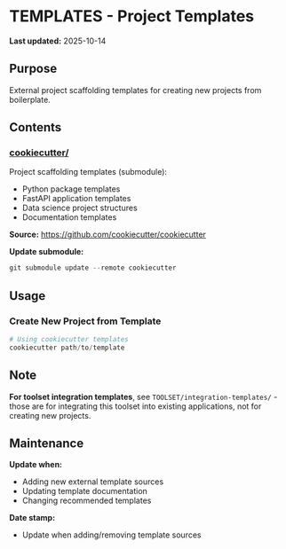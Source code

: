 # TEMPLATES - Project Templates

**Last updated:** 2025-10-14

## Purpose

External project scaffolding templates for creating new projects from boilerplate.

## Contents

### [cookiecutter/](cookiecutter/)
Project scaffolding templates (submodule):
- Python package templates
- FastAPI application templates
- Data science project structures
- Documentation templates

**Source:** https://github.com/cookiecutter/cookiecutter

**Update submodule:**
```powershell
git submodule update --remote cookiecutter
```

## Usage

### Create New Project from Template
```powershell
# Using cookiecutter templates
cookiecutter path/to/template
```

## Note

**For toolset integration templates**, see `TOOLSET/integration-templates/` - those are for integrating this toolset into existing applications, not for creating new projects.

## Maintenance

**Update when:**
- Adding new external template sources
- Updating template documentation
- Changing recommended templates

**Date stamp:**
- Update when adding/removing template sources
